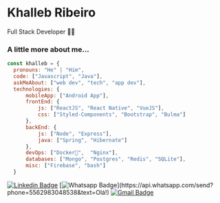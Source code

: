 # Khalleb Ribeiro

Full Stack Developer :man_technologist:

### A little more about me...  

```javascript
const khalleb = {
  pronouns: "He" | "Him",
  code: ["Javascript", "Java"],
  askMeAbout: ["web dev", "tech", "app dev"],
  technologies: {
      mobileApp: ["Android App"],
      frontEnd: {
          js: ["ReactJS", "React Native", "VueJS"],
          css: ["Styled-Components", "Bootstrap", "Bulma"]
      },
      backEnd: {
          js: ["Node", "Express"],
          java: ["Spring", "Hibernate"]
      },
      devOps: ["Docker🐳",  "Nginx"],
      databases: ["Mongo", "Postgres", "Redis", "SQLite"],
      misc: ["Firebase", "bash"]
  }
```


[![Linkedin Badge](https://img.shields.io/badge/-khalleb-blue?style=flat-square&logo=Linkedin&logoColor=white&link=https://www.linkedin.com/in/khalleb/)](https://www.linkedin.com/in/khalleb/)
[![Whatsapp Badge](https://img.shields.io/badge/-Whatsapp-4CA143?style=flat-square&labelColor=4CA143&logo=whatsapp&logoColor=white&link=https://api.whatsapp.com/send?phone=5562983048538&text=Olá!)](https://api.whatsapp.com/send?phone=5562983048538&text=Olá!)
[![Gmail Badge](https://img.shields.io/badge/-khallebw@gmail.com-c14438?style=flat-square&logo=Gmail&logoColor=white&link=mailto:khallebw@gmail.com)](mailto:khallebw@gmail.com)
